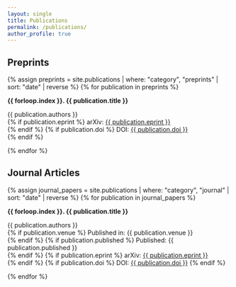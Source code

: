 ```yaml
---
layout: single
title: Publications
permalink: /publications/
author_profile: true
---
```


<h2 class="preprint-heading">Preprints</h2>
{% assign preprints = site.publications | where: "category", "preprints" | sort: "date" | reverse %}
{% for publication in preprints %}
  <div class="publication-card">
    <p class="pub-title"><strong>{{ forloop.index }}. {{ publication.title }}</strong></p>
    <p class="pub-meta">
      {{ publication.authors }}<br>
      {% if publication.eprint %}
        arXiv: <a href="https://arxiv.org/abs/{{ publication.eprint }}" target="_blank">{{ publication.eprint }}</a><br>
      {% endif %}
      {% if publication.doi %}
        DOI: <a href="https://doi.org/{{ publication.doi }}" target="_blank">{{ publication.doi }}</a><br>
      {% endif %}
    </p>
  </div>
{% endfor %}

<h2 class="journal-heading">Journal Articles</h2>
{% assign journal_papers = site.publications | where: "category", "journal" | sort: "date" | reverse %}
{% for publication in journal_papers %}
  <div class="publication-card">
    <p class="pub-title"><strong>{{ forloop.index }}. {{ publication.title }}</strong></p>
    <p class="pub-meta">
      {{ publication.authors }}<br>
      {% if publication.venue %}
        Published in: {{ publication.venue }}<br>
      {% endif %}
      {% if publication.published %}
        Published: {{ publication.published }}<br>
      {% endif %}
      {% if publication.eprint %}
        arXiv: <a href="https://arxiv.org/abs/{{ publication.eprint }}" target="_blank">{{ publication.eprint }}</a><br>
      {% endif %}
      {% if publication.doi %}
        DOI: <a href="https://doi.org/{{ publication.doi }}" target="_blank">{{ publication.doi }}</a>
      {% endif %}
    </p>
  </div>
{% endfor %}
